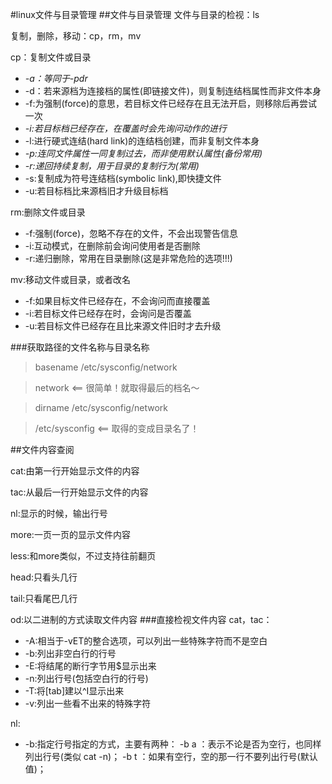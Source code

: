 #linux文件与目录管理
##文件与目录管理
文件与目录的检视：ls

复制，删除，移动：cp，rm，mv

cp：复制文件或目录
- *-a：等同于-pdr*
- -d：若来源档为连接档的属性(即链接文件)，则复制连结档属性而非文件本身
- -f:为强制(force)的意思，若目标文件已经存在且无法开启，则移除后再尝试一次
- *-i:若目标档已经存在，在覆盖时会先询问动作的进行*
- -l:进行硬式连结(hard link)的连结档创建，而非复制文件本身
- *-p:连同文件属性一同复制过去，而非使用默认属性(备份常用)*
- *-r:递回持续复制，用于目录的复制行为(常用)*
- -s:复制成为符号连结档(symbolic link),即快捷文件
- -u:若目标档比来源档旧才升级目标档

rm:删除文件或目录
- -f:强制(force)，忽略不存在的文件，不会出现警告信息
- -i:互动模式，在删除前会询问使用者是否删除
- -r:递归删除，常用在目录删除(这是非常危险的选项!!!)

mv:移动文件或目录，或者改名
- -f:如果目标文件已经存在，不会询问而直接覆盖
- -i:若目标文件已经存在时，会询问是否覆盖
- -u:若目标文件已经存在且比来源文件旧时才去升级

###获取路径的文件名称与目录名称

>basename /etc/sysconfig/network

>network         <== 很简单！就取得最后的档名～


>dirname /etc/sysconfig/network

>/etc/sysconfig <== 取得的变成目录名了！

##文件内容查阅

cat:由第一行开始显示文件的内容

tac:从最后一行开始显示文件的内容

nl:显示的时候，输出行号

more:一页一页的显示文件内容

less:和more类似，不过支持往前翻页

head:只看头几行

tail:只看尾巴几行

od:以二进制的方式读取文件内容
###直接检视文件内容
cat，tac：
- -A:相当于-vET的整合选项，可以列出一些特殊字符而不是空白
- -b:列出非空白行的行号
- -E:将结尾的断行字节用$显示出来
- -n:列出行号(包括空白行的行号)
- -T:将[tab]建以^I显示出来
- -v:列出一些看不出来的特殊字符

nl:
- -b:指定行号指定的方式，主要有两种：
      -b a ：表示不论是否为空行，也同样列出行号(类似 cat -n)；
      -b t ：如果有空行，空的那一行不要列出行号(默认值)；

